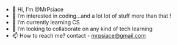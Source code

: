 - 👋 Hi, I’m @MrPsiace
- 👀 I’m interested in coding...and a lot lot of stuff more than that !
- 🌱 I’m currently learning CS
- 💞️ I’m looking to collaborate on any kind of tech learning
- 📫 How to reach me? contact - mrpsiace@gmail.com

<!---
MrPsiace/MrPsiace is a ✨ special ✨ repository because its `README.md` (this file) appears on your GitHub profile.
You can click the Preview link to take a look at your changes.
--->

